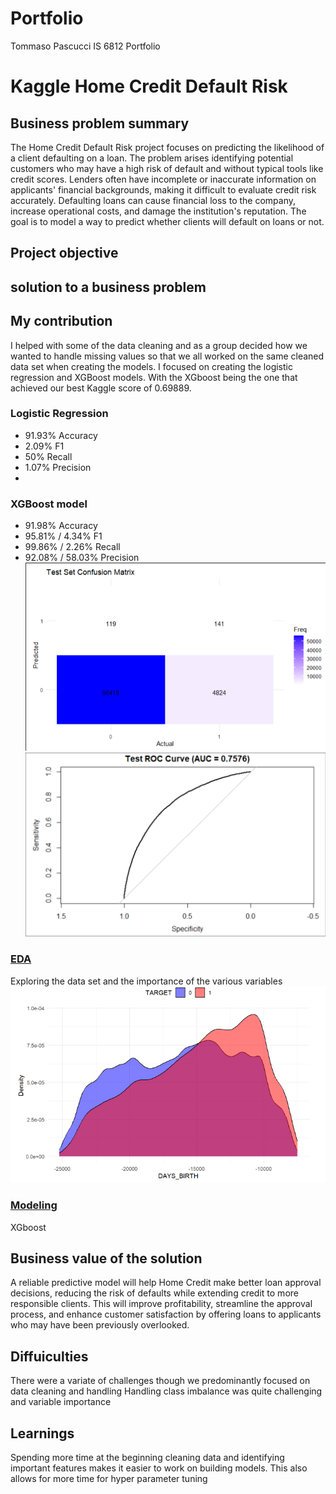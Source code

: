 # Portfolio
Tommaso Pascucci
IS 6812 Portfolio

# Kaggle Home Credit Default Risk
## Business problem summary
The Home Credit Default Risk project focuses on predicting the likelihood of a client defaulting on a loan. The problem arises identifying potential customers who may have a high risk of default and without typical tools like credit scores. Lenders often have incomplete or inaccurate information on applicants' financial backgrounds, making it difficult to evaluate credit risk accurately. Defaulting loans can cause financial loss to the company, increase operational costs, and damage the institution's reputation. The goal is to model a way to predict whether clients will default on loans or not.

## Project objective

## solution to a business problem

## My contribution
I helped with some of the data cleaning and as a group decided how we wanted to handle missing values so that we all worked on the same cleaned data set when creating the models. I focused on creating the logistic regression and XGBoost models. With the XGboost being the one that achieved our best Kaggle score of 0.69889.

### Logistic Regression
* 91.93% Accuracy
* 2.09% F1
* 50% Recall
* 1.07% Precision
* 
### XGBoost model
* 91.98% Accuracy
* 95.81% / 4.34% F1
* 99.86% / 2.26% Recall
* 92.08% / 58.03% Precision
![](/images/matrix.png)
![](/images/AUC.png)

### [EDA](https://github.com/TommasoPascucci/Portfolio/blob/main/EDA.Rmd)
Exploring the data set and the importance of the various variables
![](/images/Age.png)

### [Modeling](https://github.com/TommasoPascucci/Portfolio/blob/main/practiceProjectModeling2.Rmd)
XGboost

## Business value of the solution
A reliable predictive model will help Home Credit make better loan approval decisions, reducing the risk of defaults while extending credit to more responsible clients. This will improve profitability, streamline the approval process, and enhance customer satisfaction by offering loans to applicants who may have been previously overlooked.

## Diffuiculties
There were a variate of challenges though we predominantly focused on data cleaning and handling 
Handling class imbalance was quite challenging  and variable importance

## Learnings
Spending more time at the beginning cleaning data and identifying important features makes it easier to work on building models. This also allows for more time for hyper parameter tuning 



